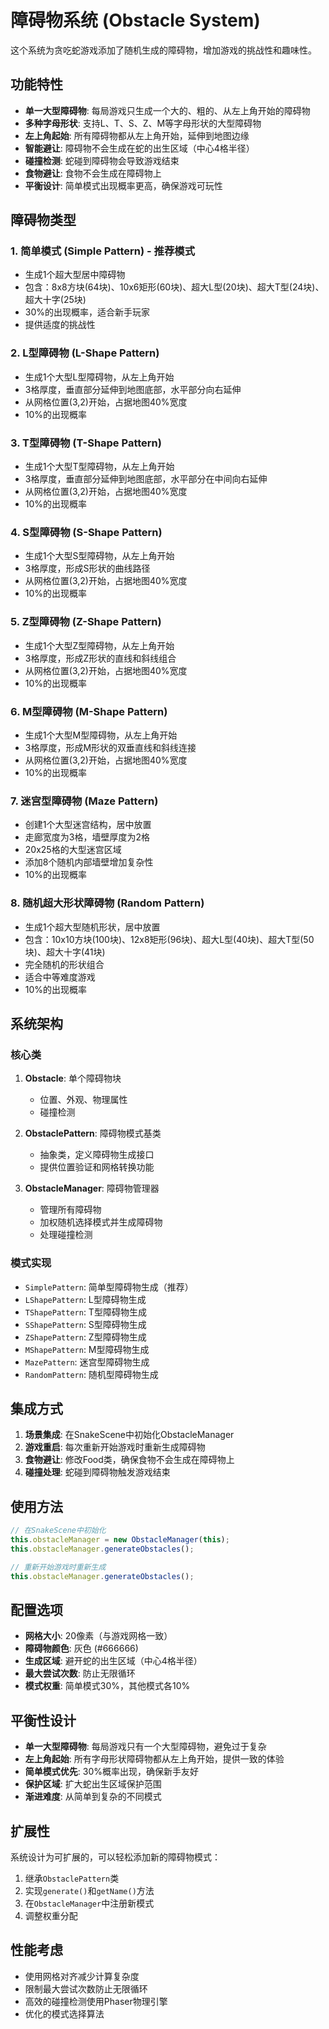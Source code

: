 # 障碍物系统 (Obstacle System)

这个系统为贪吃蛇游戏添加了随机生成的障碍物，增加游戏的挑战性和趣味性。

## 功能特性

- **单一大型障碍物**: 每局游戏只生成一个大的、粗的、从左上角开始的障碍物
- **多种字母形状**: 支持L、T、S、Z、M等字母形状的大型障碍物
- **左上角起始**: 所有障碍物都从左上角开始，延伸到地图边缘
- **智能避让**: 障碍物不会生成在蛇的出生区域（中心4格半径）
- **碰撞检测**: 蛇碰到障碍物会导致游戏结束
- **食物避让**: 食物不会生成在障碍物上
- **平衡设计**: 简单模式出现概率更高，确保游戏可玩性

## 障碍物类型

### 1. 简单模式 (Simple Pattern) - 推荐模式
- 生成1个超大型居中障碍物
- 包含：8x8方块(64块)、10x6矩形(60块)、超大L型(20块)、超大T型(24块)、超大十字(25块)
- 30%的出现概率，适合新手玩家
- 提供适度的挑战性

### 2. L型障碍物 (L-Shape Pattern)
- 生成1个大型L型障碍物，从左上角开始
- 3格厚度，垂直部分延伸到地图底部，水平部分向右延伸
- 从网格位置(3,2)开始，占据地图40%宽度
- 10%的出现概率

### 3. T型障碍物 (T-Shape Pattern)
- 生成1个大型T型障碍物，从左上角开始
- 3格厚度，垂直部分延伸到地图底部，水平部分在中间向右延伸
- 从网格位置(3,2)开始，占据地图40%宽度
- 10%的出现概率

### 4. S型障碍物 (S-Shape Pattern)
- 生成1个大型S型障碍物，从左上角开始
- 3格厚度，形成S形状的曲线路径
- 从网格位置(3,2)开始，占据地图40%宽度
- 10%的出现概率

### 5. Z型障碍物 (Z-Shape Pattern)
- 生成1个大型Z型障碍物，从左上角开始
- 3格厚度，形成Z形状的直线和斜线组合
- 从网格位置(3,2)开始，占据地图40%宽度
- 10%的出现概率

### 6. M型障碍物 (M-Shape Pattern)
- 生成1个大型M型障碍物，从左上角开始
- 3格厚度，形成M形状的双垂直线和斜线连接
- 从网格位置(3,2)开始，占据地图40%宽度
- 10%的出现概率

### 7. 迷宫型障碍物 (Maze Pattern)
- 创建1个大型迷宫结构，居中放置
- 走廊宽度为3格，墙壁厚度为2格
- 20x25格的大型迷宫区域
- 添加8个随机内部墙壁增加复杂性
- 10%的出现概率

### 8. 随机超大形状障碍物 (Random Pattern)
- 生成1个超大型随机形状，居中放置
- 包含：10x10方块(100块)、12x8矩形(96块)、超大L型(40块)、超大T型(50块)、超大十字(41块)
- 完全随机的形状组合
- 适合中等难度游戏
- 10%的出现概率

## 系统架构

### 核心类

1. **Obstacle**: 单个障碍物块
   - 位置、外观、物理属性
   - 碰撞检测

2. **ObstaclePattern**: 障碍物模式基类
   - 抽象类，定义障碍物生成接口
   - 提供位置验证和网格转换功能

3. **ObstacleManager**: 障碍物管理器
   - 管理所有障碍物
   - 加权随机选择模式并生成障碍物
   - 处理碰撞检测

### 模式实现

- `SimplePattern`: 简单型障碍物生成（推荐）
- `LShapePattern`: L型障碍物生成
- `TShapePattern`: T型障碍物生成
- `SShapePattern`: S型障碍物生成
- `ZShapePattern`: Z型障碍物生成
- `MShapePattern`: M型障碍物生成
- `MazePattern`: 迷宫型障碍物生成
- `RandomPattern`: 随机型障碍物生成

## 集成方式

1. **场景集成**: 在SnakeScene中初始化ObstacleManager
2. **游戏重启**: 每次重新开始游戏时重新生成障碍物
3. **食物避让**: 修改Food类，确保食物不会生成在障碍物上
4. **碰撞处理**: 蛇碰到障碍物触发游戏结束

## 使用方法

```typescript
// 在SnakeScene中初始化
this.obstacleManager = new ObstacleManager(this);
this.obstacleManager.generateObstacles();

// 重新开始游戏时重新生成
this.obstacleManager.generateObstacles();
```

## 配置选项

- **网格大小**: 20像素（与游戏网格一致）
- **障碍物颜色**: 灰色 (#666666)
- **生成区域**: 避开蛇的出生区域（中心4格半径）
- **最大尝试次数**: 防止无限循环
- **模式权重**: 简单模式30%，其他模式各10%

## 平衡性设计

- **单一大型障碍物**: 每局游戏只有一个大型障碍物，避免过于复杂
- **左上角起始**: 所有字母形状障碍物都从左上角开始，提供一致的体验
- **简单模式优先**: 30%概率出现，确保新手友好
- **保护区域**: 扩大蛇出生区域保护范围
- **渐进难度**: 从简单到复杂的不同模式

## 扩展性

系统设计为可扩展的，可以轻松添加新的障碍物模式：

1. 继承`ObstaclePattern`类
2. 实现`generate()`和`getName()`方法
3. 在`ObstacleManager`中注册新模式
4. 调整权重分配

## 性能考虑

- 使用网格对齐减少计算复杂度
- 限制最大尝试次数防止无限循环
- 高效的碰撞检测使用Phaser物理引擎
- 优化的模式选择算法 